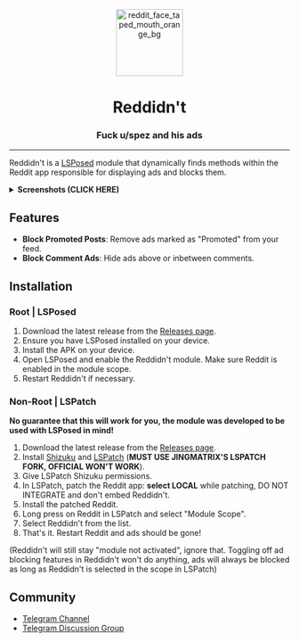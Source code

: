 
<div align="center">
    <img src="https://github.com/user-attachments/assets/d2c4a227-a671-46b2-82a7-8662bee3458d" alt="reddit_face_taped_mouth_orange_bg" width="120"/>

# Reddidn't

### Fuck u/spez and his ads

</div>

---

Reddidn't is a [LSPosed](https://github.com/LSPosed/LSPosed) module that dynamically finds methods within the Reddit app responsible for displaying ads and blocks them.


<details>
<summary><strong>Screenshots (CLICK HERE)</strong></summary>

<p align="center">
    <img src="https://github.com/user-attachments/assets/37375c23-492f-4212-a0c6-7f2808d63ad9" alt="Screenshot 1" width="250"/>
    <img src="https://github.com/user-attachments/assets/6fe4bfda-d79f-419e-904b-cabcd525547f" alt="Screenshot 2" width="250"/>
</p>
</details>

## Features

- **Block Promoted Posts**: Remove ads marked as "Promoted" from your feed.
- **Block Comment Ads**: Hide ads above or inbetween comments.

## Installation 

### Root | LSPosed

1. Download the latest release from the [Releases page](https://github.com/Xposed-Modules-Repo/com.wizpizz.reddidnt/releases).
2. Ensure you have LSPosed installed on your device.
3. Install the APK on your device.
4. Open LSPosed and enable the Reddidn't module. Make sure Reddit is enabled in the module scope.
5. Restart Reddidn't if necessary.

### Non-Root | LSPatch

**No guarantee that this will work for you, the module was developed to be used with LSPosed in mind!**

1. Download the latest release from the [Releases page](https://github.com/Xposed-Modules-Repo/com.wizpizz.reddidnt/releases).
2. Install [Shizuku](https://play.google.com/store/apps/details?id=moe.shizuku.privileged.api) and [LSPatch](https://github.com/JingMatrix/LSPatch/releases) (**MUST USE JINGMATRIX'S LSPATCH  FORK, OFFICIAL WON'T WORK**).
3. Give LSPatch Shizuku permissions.
4. In LSPatch, patch the Reddit app: **select LOCAL** while patching, DO NOT INTEGRATE and don't embed Reddidn't.
5. Install the patched Reddit.
6. Long press on Reddit in LSPatch and select "Module Scope".
7. Select Reddidn't from the list.
8. That's it. Restart Reddit and ads should be gone!

(Reddidn't will still stay "module not activated", ignore that. Toggling off ad blocking features in Reddidn't won't do anything, ads will always be blocked as long as Reddidn't is selected in the scope in LSPatch)

## Community
- [Telegram Channel](https://t.me/reddidntapp)
- [Telegram Discussion Group](https://t.me/reddidntappdiscussion)



